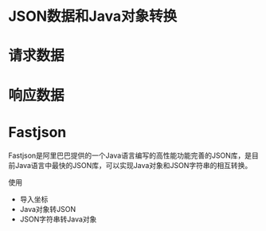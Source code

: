 # JSON数据和Java对象转换

# 请求数据

# 响应数据

# Fastjson

Fastjson是阿里巴巴提供的一个Java语言编写的高性能功能完善的JSON库，是目前Java语言中最快的JSON库，可以实现Java对象和JSON字符串的相互转换。

使用

- 导入坐标
- Java对象转JSON
- JSON字符串转Java对象